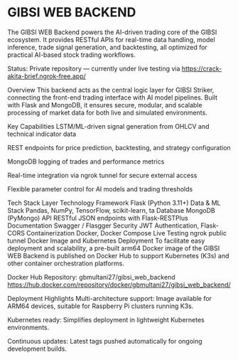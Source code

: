 # GIBSI WEB BACKEND
The GIBSI WEB Backend powers the AI-driven trading core of the GIBSI ecosystem.
It provides RESTful APIs for real-time data handling, model inference, trade signal generation, and backtesting, all optimized for practical AI-based stock trading workflows.

Status: Private repository — currently under live testing via
https://crack-akita-brief.ngrok-free.app/

Overview
This backend acts as the central logic layer for GIBSI Striker, connecting the front-end trading interface with AI model pipelines.
Built with Flask and MongoDB, it ensures secure, modular, and scalable processing of market data for both live and simulated environments.

Key Capabilities
LSTM/ML-driven signal generation from OHLCV and technical indicator data

REST endpoints for price prediction, backtesting, and strategy configuration

MongoDB logging of trades and performance metrics

Real-time integration via ngrok tunnel for secure external access

Flexible parameter control for AI models and trading thresholds

Tech Stack
Layer	Technology
Framework	Flask (Python 3.11+)
Data & ML Stack	Pandas, NumPy, TensorFlow, scikit-learn, ta
Database	MongoDB (PyMongo)
API	RESTful JSON endpoints with Flask-RESTPlus
Documentation	Swagger / Flasgger
Security	JWT Authentication, Flask-CORS
Containerization	Docker, Docker Compose
Live Testing	ngrok public tunnel
Docker Image and Kubernetes Deployment
To facilitate easy deployment and scalability, a pre-built arm64 Docker image of the GIBSI WEB Backend is published on Docker Hub to support Kubernetes (K3s) and other container orchestration platforms.

Docker Hub Repository:
gbmultani27/gibsi_web_backend
https://hub.docker.com/repository/docker/gbmultani27/gibsi_web_backend/

Deployment Highlights
Multi-architecture support: Image available for ARM64 devices, suitable for Raspberry Pi clusters running K3s.

Kubernetes ready: Simplifies deployment in lightweight Kubernetes environments.

Continuous updates: Latest tags pushed automatically for ongoing development builds.

